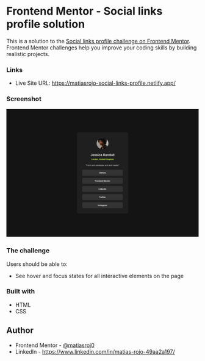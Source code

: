 # Frontend Mentor - Social links profile solution

This is a solution to the [Social links profile challenge on Frontend Mentor](https://www.frontendmentor.io/challenges/social-links-profile-UG32l9m6dQ). Frontend Mentor challenges help you improve your coding skills by building realistic projects. 

### Links

- Live Site URL: https://matiasrojo-social-links-profile.netlify.app/

### Screenshot

![](./design/desktop-design.jpg)

### The challenge

Users should be able to:

- See hover and focus states for all interactive elements on the page

### Built with

- HTML
- CSS

## Author

- Frontend Mentor - [@matiasroj0](https://www.frontendmentor.io/profile/matiasroj0)
- LinkedIn - https://www.linkedin.com/in/matias-rojo-49aa2a197/
